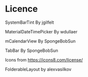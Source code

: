 <h1>Licence</h1>

SystemBarTint By jgilfelt

MaterialDateTimePicker By wdullaer

mCalendarView By SpongeBobSun

TabBar By SpongeBobSun

Icons from https://icons8.com/license/

FolderableLayout by alexvasilkov
